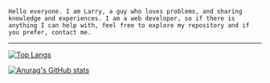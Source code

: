 ``Hello everyone. I am Larry, a guy who loves problems, and sharing knowledge and experiences. I am a web developer, so if there is anything I can help with, feel free to explore my repository and if you prefer, contact me.``

---

[![Top Langs](https://github-readme-stats.vercel.app/api/top-langs/?username=geek-larry&layout=compact)](https://github.com/geek-larry/github-readme-stats)

[![Anurag's GitHub stats](https://github-readme-stats.vercel.app/api?username=geek-larry)](https://github.com/geek-larry/github-readme-stats&count_private=true&show_icons=true)
